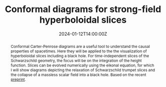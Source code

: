 ---
title: Conformal diagrams for strong-field hyperboloidal slices
abstract: Conformal Carter-Penrose diagrams are a useful tool to understand the causal properties of spacetimes. Here they will be applied to the the visualization of hyperboloidal slices including a black hole. For time-independent slices of the Schwarzschild geometry, the focus will be on the integration of the height function. Slices can be evolved numerically using the eikonal equation, for which I will show diagrams depicting the relaxation of Schwarzschild trumpet slices and the collapse of a massless scalar field into a black hole. Based on the recent [preprint](https://arxiv.org/abs/2311.04972).
summary: January 2024 Virtual Infinity Seminar by Alex Vañó-Viñuales (CENTRA)

event: Zoom link
event_url: https://umd.zoom.us/j/99403590299?pwd=U1lFYTMrTE9OdXpLU3ZyTmxvd0lWUT09

location: Online

date: '2024-01-12T14:00:00Z'
# date_end: '2023-11-10T15:00:00Z'
all_day: false

# Schedule page publish date (NOT talk date).
publishDate: '2023-12-01T00:00:00Z'

authors: [vano-vinuales]
tags: [seminar]

# Is this a featured talk? (true/false)
featured: true

image:  
  caption:
  focal_point: center

# url_code: 
# url_pdf: ''
url_slides: /uploads/seminar-slides/24-01-12-vano-vinuales.pdf
url_video: https://www.youtube.com/watch?v=FEry69wsT60

# Markdown Slides (optional).
#   Associate this talk with Markdown slides.
#   Simply enter your slide deck's filename without extension.
#   E.g. `slides = "example-slides"` references `content/slides/example-slides.md`.
#   Otherwise, set `slides = ""`.
slides:

# Projects (optional).
#   Associate this post with one or more of your projects.
#   Simply enter your project's folder or file name without extension.
#   E.g. `projects = ["internal-project"]` references `content/project/deep-learning/index.md`.
#   Otherwise, set `projects = []`.
projects:

design: 
---